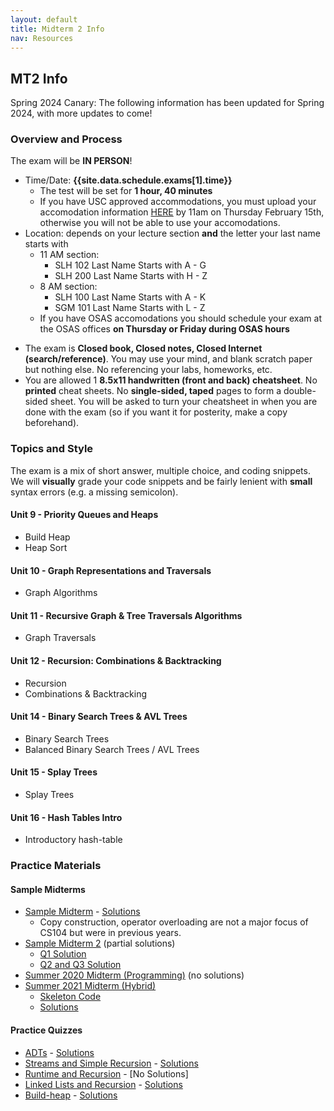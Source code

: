 ```yaml
---
layout: default
title: Midterm 2 Info
nav: Resources
---
```


## MT2 Info
Spring 2024 Canary: The following information has been updated for Spring 2024, with more updates to come!

### Overview and Process

The exam will be **IN PERSON**!

- Time/Date: **{{site.data.schedule.exams[1].time}}**
  - The test will be set for **1 hour, 40 minutes**
  - If you have USC approved accommodations, you must upload your accomodation information [HERE]({{site.data.urls.osas_dsp_form}}) by 11am on Thursday February 15th, otherwise you will not be able to use your accomodations.  
- Location: depends on your lecture section **and** the letter your last name starts with
  - 11 AM section: 
    - SLH 102 Last Name Starts with A - G
    - SLH 200 Last Name Starts with H - Z
  - 8 AM section:
    - SLH 100 Last Name Starts with A - K
	- SGM 101 Last Name Starts with L - Z
  - If you have OSAS accomodations you should schedule your exam at the OSAS offices **on Thursday or Friday during OSAS hours**
<!-- - The test will be taken on Gradescope and on paper. Be prepared with your laptop, and a pencil/pen. -->
- The exam is **Closed book, Closed notes, Closed Internet (search/reference)**. You may use your mind, and blank scratch paper but nothing else. No referencing your labs, homeworks, etc.
- You are allowed 1 **8.5x11 handwritten (front and back) cheatsheet**. No **printed** cheat sheets.  No **single-sided, taped** pages to form a double-sided sheet.  You will be asked to turn your cheatsheet in when you are done with the exam (so if you want it for posterity, make a copy beforehand).

### Topics and Style

The exam is a mix of short answer, multiple choice, and coding snippets. We will **visually** grade your code snippets and be fairly lenient with **small** syntax errors (e.g. a missing semicolon).

#### Unit 9 - Priority Queues and Heaps
 - Build Heap
 - Heap Sort

#### Unit 10 - Graph Representations and Traversals
 - Graph Algorithms

#### Unit 11 - Recursive Graph & Tree Traversals Algorithms
 - Graph Traversals

#### Unit 12 - Recursion: Combinations & Backtracking
 - Recursion
 - Combinations & Backtracking

#### Unit 14 - Binary Search Trees & AVL Trees
 - Binary Search Trees
 - Balanced Binary Search Trees / AVL Trees

#### Unit 15 - Splay Trees
 - Splay Trees

#### Unit 16 - Hash Tables Intro
 - Introductory hash-table
 
### Practice Materials

#### Sample Midterms

 - [Sample Midterm]({{site.baseurl}}/resources/midterm-b.pdf) - [Solutions]({{site.baseurl}}/resources/midterm-b-sol.pdf)
    - Copy construction, operator overloading are not a major focus of CS104 but were in previous years.
 - [Sample Midterm 2]({{site.baseurl}}/resources/midterm-c.pdf) (partial solutions)
   - [Q1 Solution]({{site.baseurl}}/resources/midterm-c-q1sol.png)
   - [Q2 and Q3 Solution]({{site.baseurl}}/resources/midterm-c-q2q3sol.pdf)
 - [Summer 2020 Midterm (Programming)]({{site.baseurl}}/resources/mt-su20.html) (no solutions)
 - [Summer 2021 Midterm (Hybrid)]({{site.baseurl}}/resources/mt-su21.pdf)
   - [Skeleton Code]({{site.baseurl}}/resources/mt-su21-code.zip)
   - [Solutions]({{site.baseurl}}/resources/mt-su21-sol.pdf)
 
#### Practice Quizzes

 - [ADTs]({{site.baseurl}}/resources/quiz-adts.pdf) - [Solutions]({{site.baseurl}}/resources/quiz-adts-sol.html)
 - [Streams and Simple Recursion]({{site.baseurl}}/resources/quiz-streams-recursion.pdf) - [Solutions]({{site.baseurl}}/resources/quiz-streams-recursion-sol.cpp)
 - [Runtime and Recursion]({{site.baseurl}}/resources/quiz-runtime.pdf) - [No Solutions]
 - [Linked Lists and Recursion]({{site.baseurl}}/resources/quiz-list-recursion.pdf) - [Solutions]({{site.baseurl}}/resources/quiz-list-recursion-sol.cpp)
 - [Build-heap]({{site.baseurl}}/resources/quiz-build-heap.pdf) - [Solutions]({{site.baseurl}}/resources/quiz-build-heap-sol.pdf)